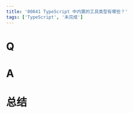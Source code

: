```yaml
---
title: '00041 TypeScript 中内置的工具类型有哪些？'
tags: ['TypeScript', '未完成']
---
```


# Q



# A



# 总结



<script>
  function func() {

  }
  
</script>